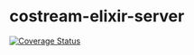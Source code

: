 # costream-elixir-server
[![Coverage Status](https://coveralls.io/repos/github/CodyBontecou/costream-elixir-server/badge.svg?branch=main)](https://coveralls.io/github/CodyBontecou/costream-elixir-server?branch=main)

